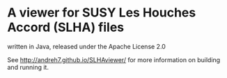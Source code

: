 # A viewer for SUSY Les Houches Accord (SLHA) files 

written in Java, released under the Apache License 2.0

See http://andreh7.github.io/SLHAviewer/ for more information on 
building and running it.

